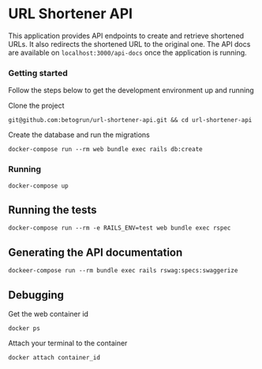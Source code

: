 # URL Shortener API

This application provides API endpoints to create and retrieve shortened URLs. It also redirects the shortened URL to the original one.
The API docs are available on `localhost:3000/api-docs` once the application is running.

### Getting started

Follow the steps below to get the development environment up and running

Clone the project
```
git@github.com:betogrun/url-shortener-api.git && cd url-shortener-api
```

Create the database and run the migrations

```
docker-compose run --rm web bundle exec rails db:create
```

### Running
```
docker-compose up
```

## Running the tests
```
docker-compose run --rm -e RAILS_ENV=test web bundle exec rspec
```

## Generating the API documentation
```
dockeer-compose run --rm bundle exec rails rswag:specs:swaggerize
```

## Debugging

Get the web container id

```
docker ps
```

Attach your terminal to the container

```
docker attach container_id
```
